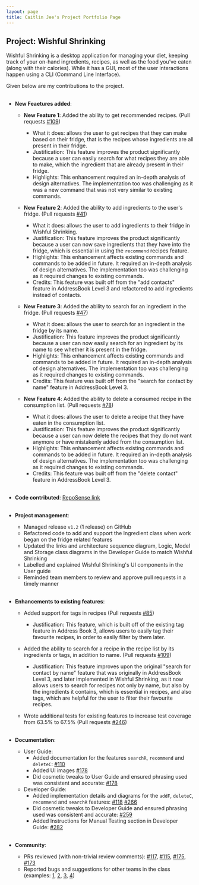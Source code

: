 ```yaml
---
layout: page
title: Caitlin Jee's Project Portfolio Page
---
```


## Project: Wishful Shrinking

Wishful Shrinking is a desktop application for managing your diet, keeping track of your on-hand ingredients, recipes, as well as the food you’ve eaten (along with their calories). While it has a GUI, most of the user interactions happen using a CLI (Command Line Interface).

Given below are my contributions to the project. <br><br>

* **New Feaetures added**:
  * **New Feature 1**: Added the ability to get recommended recipes. (Pull requests [\#109](https://github.com/AY2021S1-CS2103T-W10-2/tp/pull/109))
    * What it does: allows the user to get recipes that they can make based on their fridge, that is the recipes whose ingredients are all present in their fridge.
    * Justification: This feature improves the product significantly because a user can easily search for what recipes they are able to make, which the ingredient that are already present in their fridge.
    * Highlights: This enhancement required an in-depth analysis of design alternatives. The implementation too was challenging as it was a new command that was not very similar to existing commands.

  * **New Feature 2**: Added the ability to add ingredients to the user's fridge. (Pull requests [\#41](https://github.com/AY2021S1-CS2103T-W10-2/tp/pull/41))
    * What it does: allows the user to add ingredients to their fridge in Wishful Shrinking.
    * Justification: This feature improves the product significantly because a user can now save ingredients that they have into the fridge, which is essential in using the `recommend` recipes feature.
    * Highlights: This enhancement affects existing commands and commands to be added in future. It required an in-depth analysis of design alternatives. The implementation too was challenging as it required changes to existing commands.
    * Credits: This feature was built off from the "add contacts" feature in AddressBook Level 3 and refactored to add ingredients instead of contacts.

  * **New Feature 3**: Added the ability to search for an ingredient in the fridge. (Pull requests [\#47](https://github.com/AY2021S1-CS2103T-W10-2/tp/pull/47))
    * What it does: allows the user to search for an ingredient in the fridge by its name.
    * Justification: This feature improves the product significantly because a user can now easily search for an ingredient by its name to see whether it is present in the fridge.
    * Highlights: This enhancement affects existing commands and commands to be added in future. It required an in-depth analysis of design alternatives. The implementation too was challenging as it required changes to existing commands.
    * Credits: This feature was built off from the "search for contact by name" feature in AddressBook Level 3.

  * **New Feature 4**: Added the ability to delete a consumed recipe in the consumption list. (Pull requests [\#78](https://github.com/AY2021S1-CS2103T-W10-2/tp/pull/78))
    * What it does: allows the user to delete a recipe that they have eaten in the consumption list.
    * Justification: This feature improves the product significantly because a user can now delete the recipes that they do not want anymore or have mistakenly added from the consumption list.
    * Highlights: This enhancement affects existing commands and commands to be added in future. It required an in-depth analysis of design alternatives. The implementation too was challenging as it required changes to existing commands.
    * Credits: This feature was built off from the "delete contact" feature in AddressBook Level 3. <br><br>

* **Code contributed**: [RepoSense link](https://nus-cs2103-ay2021s1.github.io/tp-dashboard/#breakdown=true&search=caitlinjee&sort=groupTitle&sortWithin=title&since=2020-08-14&timeframe=commit&mergegroup=&groupSelect=groupByRepos&checkedFileTypes=docs~functional-code~test-code~other) <br><br>

* **Project management**:
  * Managed release `v1.2` (1 release) on GitHub
  * Refactored code to add and support the Ingredient class when work began on the fridge related features
  * Updated the links and architecture sequence diagram, Logic, Model and Storage class diagrams in the Developer Guide to match Wishful Shrinking
  * Labelled and explained Wishful Shrinking's UI components in the User guide
  * Reminded team members to review and approve pull requests in a timely manner <br><br>

* **Enhancements to existing features**:
  * Added support for tags in recipes (Pull requests [\#85](https://github.com/AY2021S1-CS2103T-W10-2/tp/pull/85))
    * Justification: This feature, which is built off of the existing tag feature in Address Book 3, allows users to easily tag their favourite recipes, in order to easily filter by them later.

  * Added the ability to search for a recipe in the recipe list by its ingredients or tags, in addition to name. (Pull requests [\#109](https://github.com/AY2021S1-CS2103T-W10-2/tp/pull/109))
    * Justification: This feature improves upon the original "search for contact by name" feature that was originally in AddressBook Level 3, and later implemented in Wishful Shrinking, as it now allows users to search for recipes not only by name, but also by the ingredients it contains, which is essential in recipes, and also tags, which are helpful for the user to filter their favourite recipes.

  * Wrote additional tests for existing features to increase test coverage from 63.5% to 67.5% (Pull requests [\#246](https://github.com/AY2021S1-CS2103T-W10-2/tp/pull/246)) <br><br>

* **Documentation**:
  * User Guide:
    * Added documentation for the features `searchR`, `recommend` and `deleteC`: [\#110](https://github.com/AY2021S1-CS2103T-W10-2/tp/pull/110)
    * Added UI images [\#178](https://github.com/AY2021S1-CS2103T-W10-2/tp/pull/178)
    * Did cosmetic tweaks to User Guide and ensured phrasing used was consistent and accurate: [\#178](https://github.com/AY2021S1-CS2103T-W10-2/tp/pull/178)
  * Developer Guide:
    * Added implementation details and diagrams for the `addF`, `deleteC`, `recommend` and `searchR` features: [\#118](https://github.com/AY2021S1-CS2103T-W10-2/tp/pull/118) [\#266](https://github.com/AY2021S1-CS2103T-W10-2/tp/pull/266)
    * Did cosmetic tweaks to Developer Guide and ensured phrasing used was consistent and accurate: [\#259](https://github.com/AY2021S1-CS2103T-W10-2/tp/pull/259)
    * Added Instructions for Manual Testing section in Developer Guide: [\#282](https://github.com/AY2021S1-CS2103T-W10-2/tp/pull/282) <br><br>

* **Community**:
  * PRs reviewed (with non-trivial review comments): [\#117](https://github.com/AY2021S1-CS2103T-W10-2/tp/pull/117), [\#115](https://github.com/AY2021S1-CS2103T-W10-2/tp/pull/115), [\#175](https://github.com/AY2021S1-CS2103T-W10-2/tp/pull/175), [\#173](https://github.com/AY2021S1-CS2103T-W10-2/tp/pull/173)
  * Reported bugs and suggestions for other teams in the class (examples: [1](https://github.com/caitlinjee/ped/issues/1), [2](https://github.com/caitlinjee/ped/issues/2), [3](https://github.com/caitlinjee/ped/issues/3), [4](https://github.com/caitlinjee/ped/issues/4))

